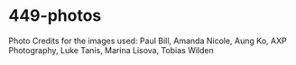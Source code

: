 # 449-photos
Photo Credits for the images used: Paul Bill, Amanda Nicole, Aung Ko, AXP Photography, Luke Tanis, Marina Lisova, Tobias Wilden
